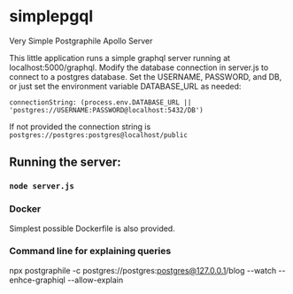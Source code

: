 # simplepgql
Very Simple Postgraphile Apollo Server

This little application runs a simple graphql server running at localhost:5000/graphql.  Modify the database connection in server.js to connect to a postgres database.  Set the USERNAME, PASSWORD, and DB, or just set the environment variable DATABASE_URL as needed:

```connectionString: (process.env.DATABASE_URL || 'postgres://USERNAME:PASSWORD@localhost:5432/DB')```

If not provided the connection string is ```postgres://postgres:postgres@localhost/public```

## Running the server:

### `node server.js`

### Docker

Simplest possible Dockerfile is also provided.

### Command line for explaining queries

npx postgraphile -c postgres://postgres:postgres@127.0.0.1/blog --watch --enhce-graphiql --allow-explain
